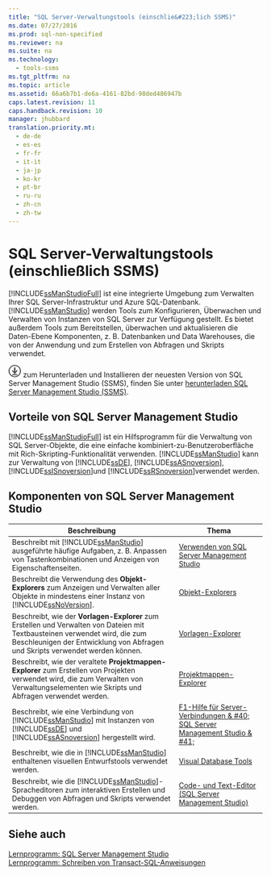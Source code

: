 ```yaml
---
title: "SQL Server-Verwaltungstools (einschlie&#223;lich SSMS)"
ms.date: 07/27/2016
ms.prod: sql-non-specified
ms.reviewer: na
ms.suite: na
ms.technology: 
  - tools-ssms
ms.tgt_pltfrm: na
ms.topic: article
ms.assetid: 66a6b7b1-de6a-4161-82bd-98ded486947b
caps.latest.revision: 11
caps.handback.revision: 10
manager: jhubbard
translation.priority.mt: 
  - de-de
  - es-es
  - fr-fr
  - it-it
  - ja-jp
  - ko-kr
  - pt-br
  - ru-ru
  - zh-cn
  - zh-tw
---
```

# SQL Server-Verwaltungstools (einschlie&#223;lich SSMS)
[!INCLUDE[ssManStudioFull](../content/includes/ssManStudioFull_md.md)] ist eine integrierte Umgebung zum Verwalten Ihrer SQL Server-Infrastruktur und Azure SQL-Datenbank. [!INCLUDE[ssManStudio](../content/includes/ssManStudio_md.md)] werden Tools zum Konfigurieren, Überwachen und Verwalten von Instanzen von SQL Server zur Verfügung gestellt. Es bietet außerdem Tools zum Bereitstellen, überwachen und aktualisieren die Daten\-Ebene Komponenten, z. B. Datenbanken und Data Warehouses, die von der Anwendung und zum Erstellen von Abfragen und Skripts verwendet.  
  
[![Wechseln Sie zur Downloadseite](../content/media/download.png)](https://msdn.microsoft.com/library/mt238290.aspx) zum Herunterladen und Installieren der neuesten Version von SQL Server Management Studio (SSMS), finden Sie unter [herunterladen SQL Server Management Studio (SSMS)](https://msdn.microsoft.com/library/mt238290.aspx).  
  
## Vorteile von SQL Server Management Studio  
[!INCLUDE[ssManStudioFull](../content/includes/ssManStudioFull_md.md)] ist ein Hilfsprogramm für die Verwaltung von SQL Server-Objekte, die eine einfache kombiniert\-zu\-Benutzeroberfläche mit Rich-Skripting-Funktionalität verwenden. [!INCLUDE[ssManStudio](../content/includes/ssManStudio_md.md)] kann zur Verwaltung von [!INCLUDE[ssDE](../content/includes/ssDE_md.md)], [!INCLUDE[ssASnoversion](../content/includes/ssASnoversion_md.md)], [!INCLUDE[ssISnoversion](../content/includes/ssISnoversion_md.md)]und [!INCLUDE[ssRSnoversion](../content/includes/ssRSnoversion_md.md)]verwendet werden.  
  
## Komponenten von SQL Server Management Studio  
  
|Beschreibung|Thema|  
|---------------|---------|  
|Beschreibt mit [!INCLUDE[ssManStudio](../content/includes/ssManStudio_md.md)] ausgeführte häufige Aufgaben, z. B. Anpassen von Tastenkombinationen und Anzeigen von Eigenschaftenseiten.|[Verwenden von SQL Server Management Studio](../content/Use-SQL-Server-Management-Studio.md)|  
|Beschreibt die Verwendung des **Objekt-Explorers** zum Anzeigen und Verwalten aller Objekte in mindestens einer Instanz von [!INCLUDE[ssNoVersion](../content/includes/ssNoVersion_md.md)].|[Objekt-Explorers](../content/Object-Explorer.md)|  
|Beschreibt, wie der **Vorlagen-Explorer** zum Erstellen und Verwalten von Dateien mit Textbausteinen verwendet wird, die zum Beschleunigen der Entwicklung von Abfragen und Skripts verwendet werden können.|[Vorlagen-Explorer](../content/Template-Explorer.md)|  
|Beschreibt, wie der veraltete **Projektmappen-Explorer** zum Erstellen von Projekten verwendet wird, die zum Verwalten von Verwaltungselementen wie Skripts und Abfragen verwendet werden.|[Projektmappen-Explorer](../content/Solution-Explorer.md)|  
|Beschreibt, wie eine Verbindung von [!INCLUDE[ssManStudio](../content/includes/ssManStudio_md.md)] mit Instanzen von [!INCLUDE[ssDE](../content/includes/ssDE_md.md)] und [!INCLUDE[ssASnoversion](../content/includes/ssASnoversion_md.md)] hergestellt wird.|[F1-Hilfe für Server-Verbindungen & #40; SQL Server Management Studio & #41;](../content/F1-Help-for-Server-Connections--SQL-Server-Management-Studio-.md)|  
|Beschreibt, wie die in [!INCLUDE[ssManStudio](../content/includes/ssManStudio_md.md)] enthaltenen visuellen Entwurfstools verwendet werden.|[Visual Database Tools](../content/Visual-Database-Tools.md)|  
|Beschreibt, wie die [!INCLUDE[ssManStudio](../content/includes/ssManStudio_md.md)]-Spracheditoren zum interaktiven Erstellen und Debuggen von Abfragen und Skripts verwendet werden.|[Code- und Text-Editor (SQL Server Management Studio)](assetId:///062051e4-4b77-4969-98ae-d2547c24ce3e)|  
  
## Siehe auch  
[Lernprogramm: SQL Server Management Studio](assetId:///d2bade70-07cf-4d94-b5d2-88aecb538ed1)  
[Lernprogramm: Schreiben von Transact-SQL-Anweisungen](assetId:///2addc9be-67d0-423d-a457-192fe9d7d058)  
  
